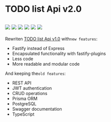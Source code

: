 # TODO list Api v2.0

![](https://img.shields.io/badge/Node-16-green?style=plastic) ![](https://img.shields.io/badge/Fastify-4.3-red?style=plastic) ![](https://img.shields.io/npm/v/chalk?style=plastic) ![](https://img.shields.io/badge/Open--API-3.0-brightgreen?style=plastic)
![ ](https://img.shields.io/badge/Prisma-4.1-blue?style=plastic)  ![ ](https://img.shields.io/badge/PostgeSQL-4.1-blueviolet?style=plastic)
---

Rewriten [TODO list Api v1.0](https://github.com/Mykhailo-Sichkaruk/TODO-list-api) with`new features`:

- Fastify instead of Express  
- Encapsulated functionality with fastify-plugins
- Less code
- More readable and modular code

And keeping the`old features`:

- REST API
- JWT authentication
- CRUD operations
- Prisma ORM
- PostgreSQL
- Swagger documentation
- TypeScript
